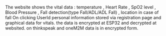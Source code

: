 The website shows the vital data :
temperature , Heart Rate , SpO2 level , Blood Pressure , Fall detection(type Fall/ADL/ADL Fall) , location in case of fall
On clicking UserId personal information stored via registration page and graphical data for vitals.
the data is encrypted at ESP32 and decrypted at websited.
on thinkspeak and oneM2M data is in encrypted form.
